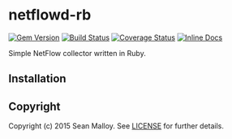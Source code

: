 netflowd-rb
===============
[![Gem Version](https://badge.fury.io/rb/netflowd.svg)](https://badge.fury.io/rb/netflowd)
[![Build Status](https://travis-ci.com/seanmalloy/netflowd-rb.svg?branch=master)](https://travis-ci.com/seanmalloy/netflowd-rb)
[![Coverage Status](https://coveralls.io/repos/seanmalloy/netflowd-rb/badge.svg?branch=master&service=github)](https://coveralls.io/github/seanmalloy/netflowd-rb?branch=master)
[![Inline Docs](http://inch-ci.org/github/seanmalloy/netflowd-rb.png?branch=master)](http://inch-ci.org/github/seanmalloy/netflowd-rb)

Simple NetFlow collector written in Ruby.

## Installation
## Copyright
Copyright (c) 2015 Sean Malloy. See [LICENSE](LICENSE.md) for further details.

